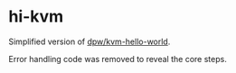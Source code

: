 # hi-kvm

Simplified version of [dpw/kvm-hello-world](https://github.com/dpw/kvm-hello-world).

Error handling code was removed to reveal the core steps.
